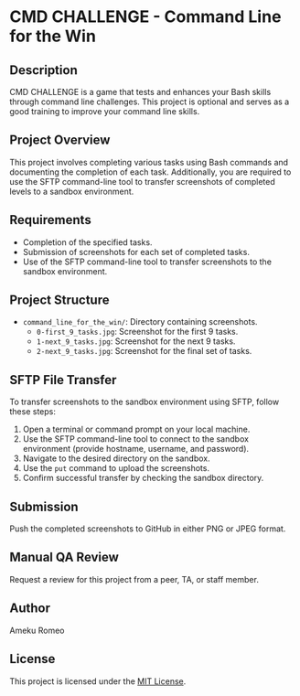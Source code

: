 # CMD CHALLENGE - Command Line for the Win

## Description
CMD CHALLENGE is a game that tests and enhances your Bash skills through
 command line challenges. This project is optional and serves as a good training 
to improve your command line skills.

## Project Overview
This project involves completing various tasks using Bash commands and documenting 
the completion of each task. Additionally, you are required to use the SFTP 
command-line tool to transfer screenshots of completed levels to a sandbox environment.

## Requirements
- Completion of the specified tasks.
- Submission of screenshots for each set of completed tasks.
- Use of the SFTP command-line tool to transfer screenshots to the sandbox environment.

## Project Structure
- `command_line_for_the_win/`: Directory containing screenshots.
  - `0-first_9_tasks.jpg`: Screenshot for the first 9 tasks.
  - `1-next_9_tasks.jpg`: Screenshot for the next 9 tasks.
  - `2-next_9_tasks.jpg`: Screenshot for the final set of tasks.

## SFTP File Transfer
To transfer screenshots to the sandbox environment using SFTP, follow these steps:
1. Open a terminal or command prompt on your local machine.
2. Use the SFTP command-line tool to connect to the sandbox environment 
(provide hostname, username, and password).
3. Navigate to the desired directory on the sandbox.
4. Use the `put` command to upload the screenshots.
5. Confirm successful transfer by checking the sandbox directory.

## Submission
Push the completed screenshots to GitHub in either PNG or JPEG format.

## Manual QA Review
Request a review for this project from a peer, TA, or staff member.

## Author
Ameku Romeo

## License
This project is licensed under the [MIT License](LICENSE).


                                                                                
